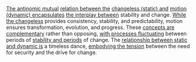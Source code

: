 
[The antinomic mutual](2/2/2/1/_Organic-Inorganic) [relation between the](1/3/1/3/1/3/.Ecological%20Relationships) [changeless (static) and](1/1/3/2/1/_Static-Dynamic) [motion (dynamic) encapsulates](1/2/1/1/1/1/3/3/.Dynamic%20Position) [the interplay between](1/3/1/2/1/1/1/2/.Interactions) stability and change. [While the changeless](1/1/3/2/1/1/.Changeless) provides consistency, stability, and predictability, motion ensures transformation, evolution, and progress. These [concepts are complementary](2/1/3/2/2/2/2/.Concept) rather than opposing, [with processes fluctuating](1/2/1/2/1/2/1/_Fluctuation-Stability) between periods of [stability and periods](1/1/3/2/1/1/1/2/.Stability) of change. The [relationship between static](1/3/1/3/_Static-Dynamic) [and dynamic is](1/1/3/2/1/_Static-Dynamic) a timeless dance, [embodying the tension](3/3/2/3/2/1/2/.Emotion%20Expression) between the need for security and the drive for change.

